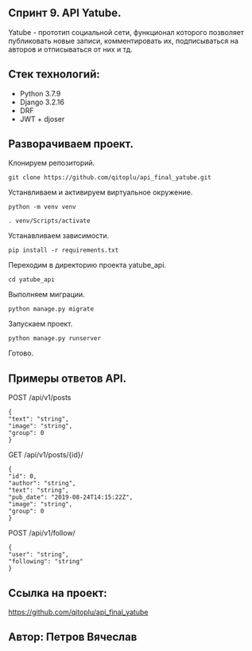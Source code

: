 ## Спринт 9. API Yatube.
Yatube - прототип социальной сети, функционал которого позволяет публиковать новые записи, комментировать их, подписываться на авторов и отписываться от них и тд.
## Стек технологий:
* Python 3.7.9
* Django 3.2.16
* DRF
* JWT + djoser
## Разворачиваем проект.
Клонируем репозиторий.
```
git clone https://github.com/qitoplu/api_final_yatube.git
```
Устанвливаем и активируем виртуальное окружение.
```
python -m venv venv
```
```
. venv/Scripts/activate
```
Устанавливаем зависимости.
```
pip install -r requirements.txt
```
Переходим в директорию проекта yatube_api.
```
cd yatube_api
```
Выполняем миграции.
```
python manage.py migrate
```
Запускаем проект.
```
python manage.py runserver
```
Готово.
## Примеры ответов API.
POST /api/v1/posts
```
{
"text": "string",
"image": "string",
"group": 0
}
```
GET /api/v1/posts/{id}/
```
{
"id": 0,
"author": "string",
"text": "string",
"pub_date": "2019-08-24T14:15:22Z",
"image": "string",
"group": 0
}
```
POST /api/v1/follow/
```
{
"user": "string",
"following": "string"
}
```
## Ссылка на проект:
https://github.com/qitoplu/api_final_yatube
## Автор: Петров Вячеслав
